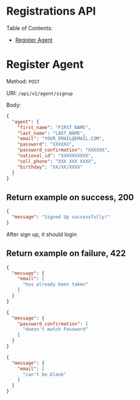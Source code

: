 # Registrations API

Table of Contents:

- [Register Agent](#register-agent)

# Register Agent

Method: `POST`

URI: `/api/v1/agent/signup`

Body:

```json
{
  "agent": {
    "first_name": "FIRST_NAME",
    "last_name": "LAST_NAME",
    "email": "YOUR_EMAIL@EMAIL.COM",
    "password": "XXXXXX",
    "password_confirmation": "XXXXXX",
    "national_id": "XXXXXXXXXX",
    "cell_phone": "XXX XXX XXXX",
    "birthday": "XX/XX/XXXX"
  }
}
```

## Return example on success, 200

```json
{
  "message": "Signed Up successfully!"
}
```

After sign up, it should login

## Return example on failure, 422

```json
{
  "message": {
    "email": [
      "has already been taken"
    ]
  }
}
```

```json
{
  "message": {
    "password_confirmation": [
      "doesn't match Password"
    ]
  }
}
```

```json
{
  "message": {
    "email": [
      "can't be blank"
    ]
  }
}
```

